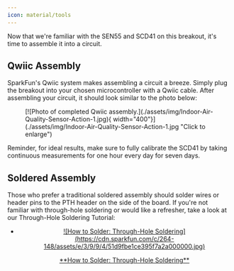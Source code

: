 ```yaml
---
icon: material/tools
---
```


Now that we're familiar with the SEN55 and SCD41 on this breakout, it's time to assemble it into a circuit.

## Qwiic Assembly

SparkFun's Qwiic system makes assembling a circuit a breeze. Simply plug the breakout into your chosen microcontroller with a Qwiic cable. After assembling your circuit, it should look similar to the photo below:

<figure markdown>
[![Photo of completed Qwiic assembly.](./assets/img/Indoor-Air-Quality-Sensor-Action-1.jpg){ width="400"}](./assets/img/Indoor-Air-Quality-Sensor-Action-1.jpg "Click to enlarge")
</figure>

Reminder, for ideal results, make sure to fully calibrate the SCD41 by taking continuous measurements for one hour every day for seven days.

## Soldered Assembly

Those who prefer a traditional soldered assembly should solder wires or header pins to the PTH header on the side of the board. If you're not familiar with through-hole soldering or would like a refresher, take a look at our Through-Hole Soldering Tutorial:

<div class="grid cards" markdown align="center">

-   <a href="https://learn.sparkfun.com/tutorials/5">
    <figure markdown>
    ![How to Solder: Through-Hole Soldering](https://cdn.sparkfun.com/c/264-148/assets/e/3/9/9/4/51d9fbe1ce395f7a2a000000.jpg)
    </figure>
    </a>
    <a href="https://learn.sparkfun.com/tutorials/5">**How to Solder: Through-Hole Soldering**
    </a>

</div>